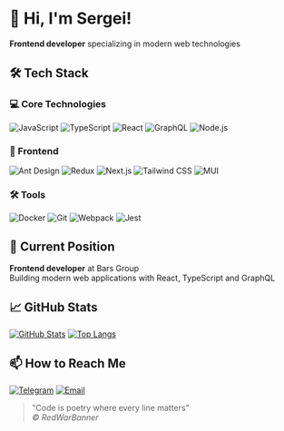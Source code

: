 # 👋 Hi, I'm Sergei!

**Frontend developer** specializing in modern web technologies

## 🛠 Tech Stack

### 💻 Core Technologies
![JavaScript](https://img.shields.io/badge/-JavaScript-F7DF1E?logo=javascript&logoColor=black)
![TypeScript](https://img.shields.io/badge/-TypeScript-3178C6?logo=typescript&logoColor=white)
![React](https://img.shields.io/badge/-React-61DAFB?logo=react&logoColor=black)
![GraphQL](https://img.shields.io/badge/-GraphQL-E10098?logo=graphql&logoColor=white)
![Node.js](https://img.shields.io/badge/-Node.js-339933?logo=node.js&logoColor=white)

### 🎨 Frontend
![Ant Design](https://img.shields.io/badge/-Ant_Design-0170FE?logo=ant-design&logoColor=white)
![Redux](https://img.shields.io/badge/-Redux-764ABC?logo=redux&logoColor=white)
![Next.js](https://img.shields.io/badge/-Next.js-000000?logo=next.js&logoColor=white)
![Tailwind CSS](https://img.shields.io/badge/-Tailwind_CSS-06B6D4?logo=tailwind-css&logoColor=white)
![MUI](https://img.shields.io/badge/-MUI-007FFF?logo=mui&logoColor=white)

### 🛠 Tools
![Docker](https://img.shields.io/badge/-Docker-2496ED?logo=docker&logoColor=white)
![Git](https://img.shields.io/badge/-Git-F05032?logo=git&logoColor=white)
![Webpack](https://img.shields.io/badge/-Webpack-8DD6F9?logo=webpack&logoColor=black)
![Jest](https://img.shields.io/badge/-Jest-C21325?logo=jest&logoColor=white)

## 🏢 Current Position
**Frontend developer** at Bars Group   
Building modern web applications with React, TypeScript and GraphQL

## 📈 GitHub Stats
[![GitHub Stats](https://github-readme-stats.vercel.app/api?username=redwarbanner&show_icons=true&theme=radical)](https://github.com/redwarbanner)
[![Top Langs](https://github-readme-stats.vercel.app/api/top-langs/?username=redwarbanner&layout=compact&theme=radical)](https://github.com/redwarbanner)

## 📫 How to Reach Me
[![Telegram](https://img.shields.io/badge/-Telegram-26A5E4?logo=telegram&logoColor=white)](https://t.me/msv_95)
[![Email](https://img.shields.io/badge/-Email-D14836?logo=gmail&logoColor=white)](mailto:redcoub@yandex.ru)

> "Code is poetry where every line matters"  
> *© RedWarBanner*
